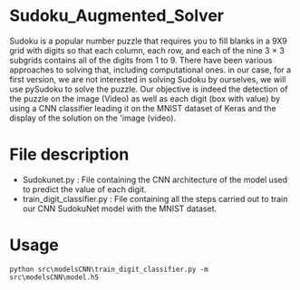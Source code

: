 # Sudoku_Augmented_Solver

Sudoku is a popular number puzzle that requires you to fill blanks in a 9X9 grid with digits so that each column, each row, and each of the nine 3 × 3 subgrids contains all of the digits from 1 to 9. There have been various approaches to solving that, including computational ones. in our case, for a first version, we are not interested in solving Sudoku by ourselves, we will use pySudoku to solve the puzzle.
Our objective is indeed the detection of the puzzle on the image (Video) as well as each digit (box with value) by using a CNN classifier leading it on the MNIST dataset of Keras and the display of the solution on the 'image (video).


# File description
- Sudokunet.py : File containing the CNN architecture of the model used to predict the value of each digit.
- train_digit_classifier.py : File containing all the steps carried out to train our CNN SudokuNet model with the MNIST dataset.

# Usage
``` python src\modelsCNN\train_digit_classifier.py -m src\modelsCNN\model.h5 ```  